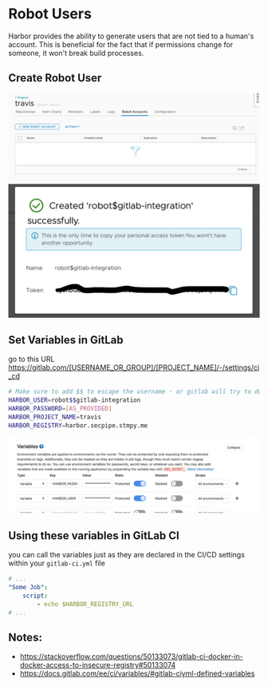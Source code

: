# Robot Users

Harbor provides the ability to generate users that are not tied to a human's account. This is beneficial for the fact that if permissions change for someone, it won't break build processes.

## Create Robot User

![Create Robot User](images/create_robot_account.png)
![Robot User Credentials](images/robot_user.png)

## Set Variables in GitLab

go to this URL https://gitlab.com/[USERNAME_OR_GROUP]/[PROJECT_NAME]/-/settings/ci_cd

```sh
# Make sure to add $$ to escape the username - or gitlab will try to do variable substitution to it
HARBOR_USER=robot$$gitlab-integration
HARBOR_PASSWORD=[AS_PROVIDED]
HARBOR_PROJECT_NAME=travis
HARBOR_REGISTRY=harbor.secpipe.stmpy.me
```

![Setting variables in GitLab](images/set_variables_in_gitlab.png)

## Using these variables in GitLab CI

you can call the variables just as they are declared in the CI/CD settings within your `gitlab-ci.yml` file

```yaml
# ...
"Some Job":
    script:
        - echo $HARBOR_REGISTRY_URL
# ...
```

## Notes:
- https://stackoverflow.com/questions/50133073/gitlab-ci-docker-in-docker-access-to-insecure-registry#50133074
- https://docs.gitlab.com/ee/ci/variables/#gitlab-ciyml-defined-variables
